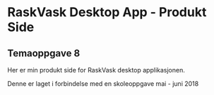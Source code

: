 # RaskVask Desktop App - Produkt Side

## Temaoppgave 8

Her er min produkt side for RaskVask desktop applikasjonen. 

Denne er laget i forbindelse med en skoleoppgave mai - juni 2018